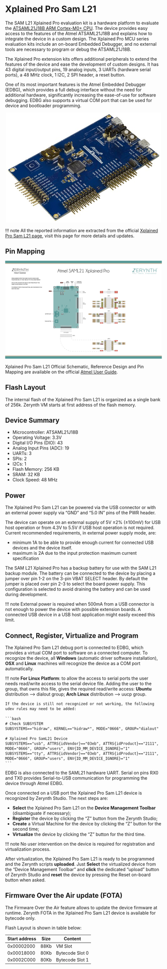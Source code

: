 # Xplained Pro Sam L21

The SAM L21 Xplained Pro evaluation kit is a hardware platform to evaluate the [ATSAML21J18B ARM Cortex-M0+ CPU](http://ww1.microchip.com/downloads/en/DeviceDoc/60001477A.pdf).
The device provides easy access to the features of the Atmel ATSAML21J18B and explains how to integrate the device in a custom design.
The Xplained Pro MCU series evaluation kits include an on-board Embedded Debugger, and no external tools are necessary to program or debug the ATSAML21J18B.

The Xplained Pro extension kits offers additional peripherals to extend the features of the device and ease the development of custom designs. It has 43 digital input/output pins, 19 analog inputs, 3 UARTs (hardware serial ports), a 48 MHz clock, 1 I2C, 2 SPI header, a reset button.

One of its most important features is the Atmel Embedded Debugger (EDBG), which provides a full debug interface without the need for additional hardware, significantly increasing the ease-of-use for software debugging. EDBG also supports a virtual COM port that can be used for device and bootloader programming.

<p style="text-align:center;"><img src="img/XplainedProSamL21.jpg"></p>

!!! note
	All the reported information are extracted from the official [Xplained Pro Sam L21 page](http://www.microchip.com/developmenttools/productdetails.aspx?partno=atsaml21-xpro-b&utm_source=MicroSolutions&utm_medium=Link&utm_term=FY18Q1&utm_content=DevTools&utm_campaign=Article), visit this page for more details and updates.

## Pin Mapping

![](img/xplained_l21b_pin_io.jpg)

Xplained Pro Sam L21 Official Schematic, Reference Design and Pin Mapping are available on the official [Atmel User Guide](http://ww1.microchip.com/downloads/en/DeviceDoc/Atmel-42405-SAML21-Xplained-Pro_User-Guide.pdf).

## Flash Layout

The internal flash of the Xplained Pro Sam L21 is organized as a single bank of 256k. Zerynth VM starts at first address of the flash memory.

## Device Summary


* Microcontroller: ATSAML21J18B
* Operating Voltage: 3.3V
* Digital I/O Pins (DIO): 43
* Analog Input Pins (ADC): 19
* UARTs: 3
* SPIs: 2
* I2Cs: 1
* Flash Memory: 256 KB
* SRAM: 32 KB
* Clock Speed: 48 MHz

## Power

The Xplained Pro Sam L21 can be powered via the USB connector or with an external power supply via “GND” and “5.0 IN” pins of the PWR header.

The device can operate on an external supply of 5V ±2% (±100mV) for USB host operation or from 4.3V to 5.5V if USB host operation is not required. Current recommended requirements, in external power supply mode, are:


* minimum 1A to be able to provide enough current for connected USB devices and the     device itself.
* maximum is 2A due to the input protection maximum current specification

The SAM L21 Xplained Pro has a backup battery for use with the SAM L21 backup module. The battery can be connected to the device by placing a jumper over pin 1-2 on the 3-pin VBAT SELECT header. By default the jumper is placed over pin 2-3 to select the board power supply. This configuration is selected to avoid draining the battery and can be used during development.

!!! note
	External power is required when 500mA from a USB connector is not enough to power the device with possible extension boards. A connected USB device in a USB host application might easily exceed this limit.

## Connect, Register, Virtualize and Program

The Xplained Pro Sam L21 debug port is connected to EDBG, which provides a virtual COM port to software on a connected computer. To recognize the device, all **Windows** (automatic driver software installation), **OSX** and **Linux** machines will recognize the device as a COM port automatically.

!!! note
	**For Linux Platform**: to allow the access to serial ports the user needs read/write access to the serial device file. Adding the user to the group, that owns this file, gives the required read/write access: **Ubuntu** distribution –> dialout group; **Arch Linux** distribution –> uucp group.

    If the device is still not recognized or not working, the following udev rules may need to be added:

    ```bash
    # Check SUBSYSTEM
    SUBSYSTEMS=="hidraw", KERNEL=="hidraw*", MODE="0666", GROUP="dialout"

    # Xplained Pro SamL21 Device
    SUBSYSTEMS=="usb", ATTRS{idVendor}=="03eb", ATTRS{idProduct}=="2111", MODE="0666", GROUP="users", ENV{ID_MM_DEVICE_IGNORE}="1"
    SUBSYSTEMS=="tty", ATTRS{idVendor}=="03eb", ATTRS{idProduct}=="2111", MODE="0666", GROUP="users", ENV{ID_MM_DEVICE_IGNORE}="1"
    ```

EDBG is also connected to the SAML21 hardware UART. Serial on pins RX0 and TX0 provides Serial-to-USB communication for programming the device through Atmel EDBG.

Once connected on a USB port the Xplained Pro Sam L21 device is recognized by Zerynth Studio. The next steps are:


* **Select** the Xplained Pro Sam L21 on the **Device Management Toolbar** (disambiguate if necessary);
* **Register** the device by clicking the “Z” button from the Zerynth Studio;
* **Create** a Virtual Machine for the device by clicking the “Z” button for the second time;
* **Virtualize** the device by clicking the “Z” button for the third time.

!!! note
	No user intervention on the device is required for registration and virtualization process.

After virtualization, the Xplained Pro Sam L21 is ready to be programmed and the Zerynth scripts **uploaded**. Just **Select** the virtualized device from the “Device Management Toolbar” and **click** the dedicated “upload” button of Zerynth Studio and **reset** the device by pressing the Reset on-board button when asked.

## Firmware Over the Air update (FOTA)

The Firmware Over the Air feature allows to update the device firmware at runtime. Zerynth FOTA in the Xplained Pro Sam L21 device is available for bytecode only.

Flash Layout is shown in table below:

| Start address | Size | Content         |
|---------------|------|-----------------|
| 0x00002000    | 88Kb | VM Slot         |
| 0x00018000    | 80Kb | Bytecode Slot 0 |
| 0x0002C000    | 80Kb | Bytecode Slot 1 |


<!--stackedit_data:
eyJoaXN0b3J5IjpbMTIxMTAxNTI5MF19
-->
